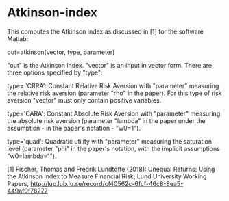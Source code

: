 # Atkinson-index

This computes the Atkinson index as discussed in [1] for the software Matlab:

out=atkinson(vector, type, parameter)

"out" is the Atkinson index. "vector" is an input in vector form. There are three options specified by "type":

type= 'CRRA': Constant Relative Risk Aversion with "parameter" measuring the relative risk aversion (parameter "rho" in the paper). For this type of risk aversion "vector" must only contain positive variables.

type='CARA': Constant Absolute Risk Aversion with "parameter" measuring the absolute risk aversion (parameter "lambda" in the paper under the assumption - in the paper's notation - "w0=1").

type='quad': Quadratic utility with "parameter" measuring the saturation level (parameter "phi" in the paper's notation, with the implicit assumptions "w0=lambda=1").



[1] Fischer, Thomas and Fredrik Lundtofte (2018): Unequal Returns: Using the Atkinson Index to Measure Financial Risk; Lund University Working Papers,  http://lup.lub.lu.se/record/cf40562c-6fcf-46c8-8ea5-449af9f78277

